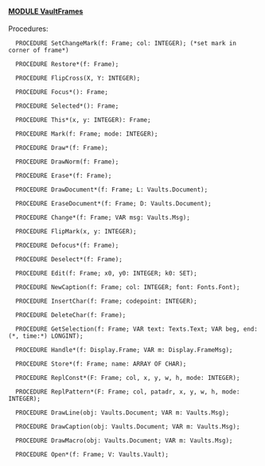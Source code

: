 
#### [MODULE VaultFrames](https://github.com/io-core/Crypto/blob/main/VaultFrames.Mod)

Procedures:

```
  PROCEDURE SetChangeMark(f: Frame; col: INTEGER); (*set mark in corner of frame*)
```
```
  PROCEDURE Restore*(f: Frame);
```
```
  PROCEDURE FlipCross(X, Y: INTEGER);
```
```
  PROCEDURE Focus*(): Frame;
```
```
  PROCEDURE Selected*(): Frame;
```
```
  PROCEDURE This*(x, y: INTEGER): Frame;
```
```
  PROCEDURE Mark(f: Frame; mode: INTEGER);
```
```
  PROCEDURE Draw*(f: Frame);
```
```
  PROCEDURE DrawNorm(f: Frame);
```
```
  PROCEDURE Erase*(f: Frame);
```
```
  PROCEDURE DrawDocument*(f: Frame; L: Vaults.Document);
```
```
  PROCEDURE EraseDocument*(f: Frame; D: Vaults.Document);
```
```
  PROCEDURE Change*(f: Frame; VAR msg: Vaults.Msg);
```
```
  PROCEDURE FlipMark(x, y: INTEGER);
```
```
  PROCEDURE Defocus*(f: Frame);
```
```
  PROCEDURE Deselect*(f: Frame);
```
```
  PROCEDURE Edit(f: Frame; x0, y0: INTEGER; k0: SET);
```
```
  PROCEDURE NewCaption(f: Frame; col: INTEGER; font: Fonts.Font);
```
```
  PROCEDURE InsertChar(f: Frame; codepoint: INTEGER);
```
```
  PROCEDURE DeleteChar(f: Frame);
```
```
  PROCEDURE GetSelection(f: Frame; VAR text: Texts.Text; VAR beg, end: (*, time:*) LONGINT);
```
```
  PROCEDURE Handle*(f: Display.Frame; VAR m: Display.FrameMsg);
```
```
  PROCEDURE Store*(f: Frame; name: ARRAY OF CHAR);
```
```
  PROCEDURE ReplConst*(F: Frame; col, x, y, w, h, mode: INTEGER);
```
```
  PROCEDURE ReplPattern*(F: Frame; col, patadr, x, y, w, h, mode: INTEGER);
```
```
  PROCEDURE DrawLine(obj: Vaults.Document; VAR m: Vaults.Msg);
```
```
  PROCEDURE DrawCaption(obj: Vaults.Document; VAR m: Vaults.Msg);
```
```
  PROCEDURE DrawMacro(obj: Vaults.Document; VAR m: Vaults.Msg);
```
```
  PROCEDURE Open*(f: Frame; V: Vaults.Vault);
```
